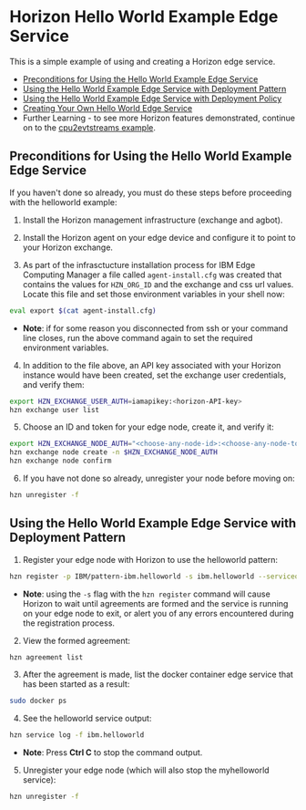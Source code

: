 # Horizon Hello World Example Edge Service

This is a simple example of using and creating a Horizon edge service.

- [Preconditions for Using the Hello World Example Edge Service](#preconditions)
- [Using the Hello World Example Edge Service with Deployment Pattern](#using-helloworld-pattern)
- [Using the Hello World Example Edge Service with Deployment Policy](PolicyRegister.md)
- [Creating Your Own Hello World Edge Service](CreateService.md)
- Further Learning - to see more Horizon features demonstrated, continue on to the [cpu2evtstreams example](../../evtstreams/cpu2evtstreams).

## <a id=preconditions></a> Preconditions for Using the Hello World Example Edge Service

If you haven't done so already, you must do these steps before proceeding with the helloworld example:

1. Install the Horizon management infrastructure (exchange and agbot).

2. Install the Horizon agent on your edge device and configure it to point to your Horizon exchange.

3. As part of the infrasctucture installation process for IBM Edge Computing Manager a file called `agent-install.cfg` was created that contains the values for `HZN_ORG_ID` and the exchange and css url values. Locate this file and set those environment variables in your shell now:

```bash
eval export $(cat agent-install.cfg)
```

 - **Note**: if for some reason you disconnected from ssh or your command line closes, run the above command again to set the required environment variables.

4. In addition to the file above, an API key associated with your Horizon instance would have been created, set the exchange user credentials, and verify them:

```bash
export HZN_EXCHANGE_USER_AUTH=iamapikey:<horizon-API-key>
hzn exchange user list
```

5. Choose an ID and token for your edge node, create it, and verify it:

```bash
export HZN_EXCHANGE_NODE_AUTH="<choose-any-node-id>:<choose-any-node-token>"
hzn exchange node create -n $HZN_EXCHANGE_NODE_AUTH
hzn exchange node confirm
```

6. If you have not done so already, unregister your node before moving on:
 ```bash
hzn unregister -f
```

## <a id=using-helloworld-pattern></a> Using the Hello World Example Edge Service with Deployment Pattern

1. Register your edge node with Horizon to use the helloworld pattern:

```bash
hzn register -p IBM/pattern-ibm.helloworld -s ibm.helloworld --serviceorg IBM
```
 - **Note**: using the `-s` flag with the `hzn register` command will cause Horizon to wait until agreements are formed and the service is running on your edge node to exit, or alert you of any errors encountered during the registration process. 

2. View the formed agreement:

```bash
hzn agreement list
```

3. After the agreement is made, list the docker container edge service that has been started as a result:

``` bash
sudo docker ps
```

4. See the helloworld service output:

``` bash
hzn service log -f ibm.helloworld
```
 - **Note**: Press **Ctrl C** to stop the command output.

5. Unregister your edge node (which will also stop the myhelloworld service):

```bash
hzn unregister -f
```
